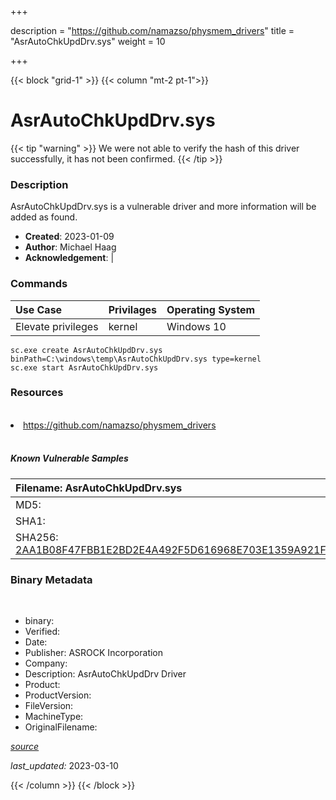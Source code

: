 +++

description = "https://github.com/namazso/physmem_drivers"
title = "AsrAutoChkUpdDrv.sys"
weight = 10

+++


{{< block "grid-1" >}}
{{< column "mt-2 pt-1">}}




# AsrAutoChkUpdDrv.sys 


{{< tip "warning" >}}
We were not able to verify the hash of this driver successfully, it has not been confirmed.
{{< /tip >}}




### Description


AsrAutoChkUpdDrv.sys is a vulnerable driver and more information will be added as found.


- **Created**: 2023-01-09
- **Author**: Michael Haag
- **Acknowledgement**:  | [](https://twitter.com/)

### Commands

| Use Case | Privilages | Operating System | 
|:---- | ---- | ---- |
| Elevate privileges | kernel | Windows 10 |

```
sc.exe create AsrAutoChkUpdDrv.sys binPath=C:\windows\temp\AsrAutoChkUpdDrv.sys type=kernel
sc.exe start AsrAutoChkUpdDrv.sys
```

### Resources
<br>


<li><a href=" https://github.com/namazso/physmem_drivers"> https://github.com/namazso/physmem_drivers</a></li>


<br>


##### Known Vulnerable Samples

| Filename: AsrAutoChkUpdDrv.sys |
|:---- |
|MD5: <a href="https://www.virustotal.com/gui/file/{&#39;Filename&#39;: &#39;AsrAutoChkUpdDrv.sys&#39;, &#39;MD5&#39;: &#39;&#39;, &#39;SHA1&#39;: &#39;&#39;, &#39;SHA256&#39;: &#39;2AA1B08F47FBB1E2BD2E4A492F5D616968E703E1359A921F62B38B8E4662F0C4&#39;}"></a>|
|SHA1: <a href="https://www.virustotal.com/gui/file/{&#39;Filename&#39;: &#39;AsrAutoChkUpdDrv.sys&#39;, &#39;MD5&#39;: &#39;&#39;, &#39;SHA1&#39;: &#39;&#39;, &#39;SHA256&#39;: &#39;2AA1B08F47FBB1E2BD2E4A492F5D616968E703E1359A921F62B38B8E4662F0C4&#39;}"></a>|
|SHA256: <a href="https://www.virustotal.com/gui/file/{&#39;Filename&#39;: &#39;AsrAutoChkUpdDrv.sys&#39;, &#39;MD5&#39;: &#39;&#39;, &#39;SHA1&#39;: &#39;&#39;, &#39;SHA256&#39;: &#39;2AA1B08F47FBB1E2BD2E4A492F5D616968E703E1359A921F62B38B8E4662F0C4&#39;}">2AA1B08F47FBB1E2BD2E4A492F5D616968E703E1359A921F62B38B8E4662F0C4</a>|




### Binary Metadata
<br>

- binary: 
- Verified: 
- Date: 
- Publisher: ASROCK Incorporation
- Company: 
- Description: AsrAutoChkUpdDrv Driver
- Product: 
- ProductVersion: 
- FileVersion: 
- MachineType: 
- OriginalFilename: 

[*source*](https://github.com/magicsword-io/LOLDrivers/tree/main/yaml/asrautochkupddrv.sys.yml)

*last_updated:* 2023-03-10


{{< /column >}}
{{< /block >}}
